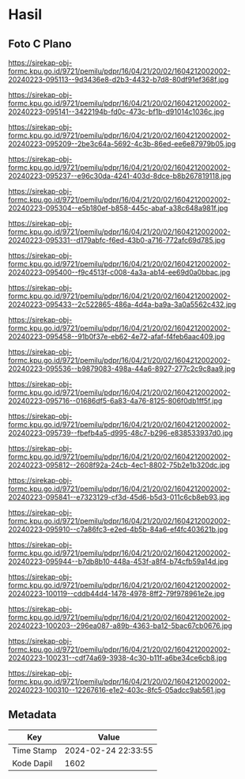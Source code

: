 # Hasil

## Foto C Plano

https://sirekap-obj-formc.kpu.go.id/9721/pemilu/pdpr/16/04/21/20/02/1604212002002-20240223-095113--9d3436e8-d2b3-4432-b7d8-80df91ef368f.jpg

https://sirekap-obj-formc.kpu.go.id/9721/pemilu/pdpr/16/04/21/20/02/1604212002002-20240223-095141--3422194b-fd0c-473c-bf1b-d91014c1036c.jpg

https://sirekap-obj-formc.kpu.go.id/9721/pemilu/pdpr/16/04/21/20/02/1604212002002-20240223-095209--2be3c64a-5692-4c3b-86ed-ee6e87979b05.jpg

https://sirekap-obj-formc.kpu.go.id/9721/pemilu/pdpr/16/04/21/20/02/1604212002002-20240223-095237--e96c30da-4241-403d-8dce-b8b267819118.jpg

https://sirekap-obj-formc.kpu.go.id/9721/pemilu/pdpr/16/04/21/20/02/1604212002002-20240223-095304--e5b180ef-b858-445c-abaf-a38c648a981f.jpg

https://sirekap-obj-formc.kpu.go.id/9721/pemilu/pdpr/16/04/21/20/02/1604212002002-20240223-095331--d179abfc-f6ed-43b0-a716-772afc69d785.jpg

https://sirekap-obj-formc.kpu.go.id/9721/pemilu/pdpr/16/04/21/20/02/1604212002002-20240223-095400--f9c4513f-c008-4a3a-ab14-ee69d0a0bbac.jpg

https://sirekap-obj-formc.kpu.go.id/9721/pemilu/pdpr/16/04/21/20/02/1604212002002-20240223-095433--2c522865-486a-4d4a-ba9a-3a0a5562c432.jpg

https://sirekap-obj-formc.kpu.go.id/9721/pemilu/pdpr/16/04/21/20/02/1604212002002-20240223-095458--91b0f37e-eb62-4e72-afaf-f4feb6aac409.jpg

https://sirekap-obj-formc.kpu.go.id/9721/pemilu/pdpr/16/04/21/20/02/1604212002002-20240223-095536--b9879083-498a-44a6-8927-277c2c9c8aa9.jpg

https://sirekap-obj-formc.kpu.go.id/9721/pemilu/pdpr/16/04/21/20/02/1604212002002-20240223-095716--01686df5-6a83-4a76-8125-806f0db1ff5f.jpg

https://sirekap-obj-formc.kpu.go.id/9721/pemilu/pdpr/16/04/21/20/02/1604212002002-20240223-095739--fbefb4a5-d995-48c7-b296-e838533937d0.jpg

https://sirekap-obj-formc.kpu.go.id/9721/pemilu/pdpr/16/04/21/20/02/1604212002002-20240223-095812--2608f92a-24cb-4ec1-8802-75b2e1b320dc.jpg

https://sirekap-obj-formc.kpu.go.id/9721/pemilu/pdpr/16/04/21/20/02/1604212002002-20240223-095841--e7323129-cf3d-45d6-b5d3-011c6cb8eb93.jpg

https://sirekap-obj-formc.kpu.go.id/9721/pemilu/pdpr/16/04/21/20/02/1604212002002-20240223-095910--c7a86fc3-e2ed-4b5b-84a6-ef4fc403621b.jpg

https://sirekap-obj-formc.kpu.go.id/9721/pemilu/pdpr/16/04/21/20/02/1604212002002-20240223-095944--b7db8b10-448a-453f-a8f4-b74cfb59a14d.jpg

https://sirekap-obj-formc.kpu.go.id/9721/pemilu/pdpr/16/04/21/20/02/1604212002002-20240223-100119--cddb44d4-1478-4978-8ff2-79f978961e2e.jpg

https://sirekap-obj-formc.kpu.go.id/9721/pemilu/pdpr/16/04/21/20/02/1604212002002-20240223-100203--296ea087-a89b-4363-ba12-5bac67cb0676.jpg

https://sirekap-obj-formc.kpu.go.id/9721/pemilu/pdpr/16/04/21/20/02/1604212002002-20240223-100231--cdf74a69-3938-4c30-b11f-a6be34ce6cb8.jpg

https://sirekap-obj-formc.kpu.go.id/9721/pemilu/pdpr/16/04/21/20/02/1604212002002-20240223-100310--12267616-e1e2-403c-8fc5-05adcc9ab561.jpg


## Metadata

| Key        | Value               |
| ---------- | ------------------- |
| Time Stamp | 2024-02-24 22:33:55 |
| Kode Dapil | 1602                |



